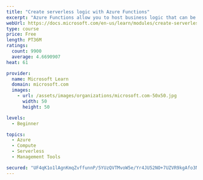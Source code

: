 ```yaml
---
title: "Create serverless logic with Azure Functions"
excerpt: "Azure Functions allow you to host business logic that can be executed without managing or provisioning server infrastructure"
webUrl: https://docs.microsoft.com/en-us/learn/modules/create-serverless-logic-with-azure-functions/
type: course
price: Free
length: PT36M
ratings:
  count: 9900
  average: 4.6690907
heat: 61

provider:
  name: Microsoft Learn
  domain: microsoft.com
  images:
    - url: /assets/images/organizations/microsoft.com-50x50.jpg
      width: 50
      height: 50

levels:
  - Beginner

topics:
  - Azure
  - Compute
  - Serverless
  - Management Tools

secured: "UF4qK1o1lAgnKmqZvffunnP/5YUzQVTMvoW5e/Yr4JU52NO+7UZVR9kgAfo3NPJAv9Xo7J5BLeCpN/nYz7FwN1c/392JHdMIJGZQInKhftZE8NMviJV/KPt4ywQ1YTP7tLhexKgxs3WyO1vaniopkeE9nDU+SA2PA6u8wVJHxG1hVKSp+oaR/g7YaZKcv4uNPB4H30as6tsDLlRsUnAWSjQMcWGx5ubDaw+Ly9XyEWHWIxSiEUZvJLtvEB9HbnqIMB7AeB5UeO8RLSqKpyWmGN83d+7W1AV3BCWMqbqN/6NXYL4dixcomKaFGfAhBjvs8PWttTuNNr4PYkNbBq3Yx4vkzj+Aw9FTjrAAeHwnghHFRe+MLODwNxqhkfkmNTaERxn/KGbuZGmxhNoJa5SoY6sx3fDT9rzfCWp37fwGDMU=;6wNpShycEm42u3q7FpPjhg=="
---
```


